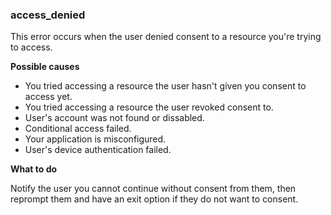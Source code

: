 ### access_denied

This error occurs when the user denied consent to a resource you're trying to access.     

**Possible causes**

* You tried accessing a resource the user hasn't given you consent to access yet.
* You tried accessing a resource the user revoked consent to.
* User's account was not found or dissabled.
* Conditional access failed.
* Your application is misconfigured.
* User's device authentication failed.

**What to do**

Notify the user you cannot continue without consent from them, then reprompt them and have an exit option if they do not want to consent.   
